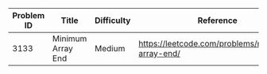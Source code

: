 | Problem ID | Title | Difficulty | Reference
| --- | --- | --- | ---
| 3133 | Minimum Array End | Medium | https://leetcode.com/problems/minimum-array-end/

